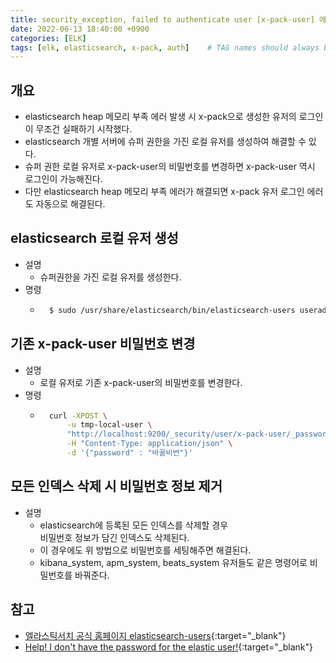 ```yaml
---
title: security_exception, failed to authenticate user [x-pack-user] 에러
date: 2022-06-13 18:40:00 +0900
categories: [ELK]
tags: [elk, elasticsearch, x-pack, auth]    # TAG names should always be lowercase
---
```

## 개요
- elasticsearch heap 메모리 부족 에러 발생 시 x-pack으로 생성한 유저의 로그인이 무조건 실패하기 시작했다.
- elasticsearch 개별 서버에 슈퍼 권한을 가진 로컬 유저를 생성하여 해결할 수 있다.
- 슈퍼 권한 로컬 유저로 x-pack-user의 비밀번호를 변경하면 x-pack-user 역시 로그인이 가능해진다.
- 다만 elasticsearch heap 메모리 부족 에러가 해결되면 x-pack 유저 로그인 에러도 자동으로 해결된다.

## elasticsearch 로컬 유저 생성
- 설명
    - 슈퍼권한을 가진 로컬 유저를 생성한다.
- 명령
    - ```bash
        $ sudo /usr/share/elasticsearch/bin/elasticsearch-users useradd tmp-local-user -p 슈퍼관리자비번 -r superuser
        ```

## 기존 x-pack-user 비밀번호 변경
- 설명
    - 로컬 유저로 기존 x-pack-user의 비밀번호를 변경한다.
- 명령
    - ```bash
        curl -XPOST \
            -u tmp-local-user \
            "http://localhost:9200/_security/user/x-pack-user/_password" \
            -H "Content-Type: application/json" \
            -d '{"password" : "바꿀비번"}'
        ```

## 모든 인덱스 삭제 시 비밀번호 정보 제거
- 설명
    - elasticsearch에 등록된 모든 인덱스를 삭제할 경우  
      비밀번호 정보가 담긴 인덱스도 삭제된다.
    - 이 경우에도 위 방법으로 비밀번호를 세팅해주면 해결된다.
    - kibana_system, apm_system, beats_system 유저들도 같은 명령어로 비밀번호를 바꿔준다.

## 참고
- [엘라스틱서치 공식 홈페이지 elasticsearch-users](https://www.elastic.co/guide/en/elasticsearch/reference/current/users-command.html){:target="_blank"}
- [Help! I don't have the password for the elastic user!](https://discuss.elastic.co/t/x-pack-authentication-issue/121632/6){:target="_blank"}
